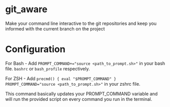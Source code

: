 # git_aware
Make your command line interactive to the git repositories and keep you informed with the current branch on the project


# Configuration
For Bash - 
Add ```PROMPT_COMMAND+="source <path_to_prompt.sh>"``` in your bash file. ```bashrc``` or ```bash_profile``` respectively.

For ZSH - 
Add ``` precmd() { eval "$PROMPT_COMMAND" } PROMPT_COMMAND="source <path_to_prompt.sh>" ``` in your zshrc file. 

This command basically updates your PROMPT_COMMAND variable and will run the provided script on every command you run in the terminal.